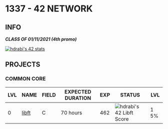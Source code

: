 # 1337 - 42 NETWORK

## INFO
***CLASS OF 01/11/2021 (4th promo)***

[![hdrabi's 42 stats](https://badge42.herokuapp.com/api/stats/hdrabi)](https://github.com/chaosreaper)

## PROJECTS

### COMMON CORE

| LVL  | NAME | FIELD | EXPECTED DURATION | EXP | STATUS | LVL |
| --- | --- | --- | --- | --- | --- | --- |
| 0 | [libft](./LVL0/libft) | C | 70 hours | 462 | ![hdrabi's 42 Libft Score](https://badge42.herokuapp.com/api/project/hdrabi/Libft) | 1 5% |
